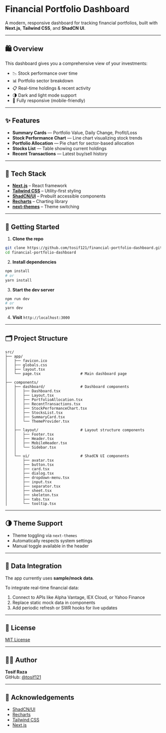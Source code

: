 # Financial Portfolio Dashboard

A modern, responsive dashboard for tracking financial portfolios, built with **Next.js**, **Tailwind CSS**, and **ShadCN UI**.

---

## 🛍 Overview

This dashboard gives you a comprehensive view of your investments:

- 📉 Stock performance over time  
- 📊 Portfolio sector breakdown  
- 📋 Real-time holdings & recent activity  
- 🌗 Dark and light mode support  
- 📱 Fully responsive (mobile-friendly)

---

## ✨ Features

- **Summary Cards** — Portfolio Value, Daily Change, Profit/Loss  
- **Stock Performance Chart** — Line chart visualizing stock trends  
- **Portfolio Allocation** — Pie chart for sector-based allocation  
- **Stocks List** — Table showing current holdings  
- **Recent Transactions** — Latest buy/sell history

---

## 🔧 Tech Stack

- [**Next.js**](https://nextjs.org/) – React framework  
- [**Tailwind CSS**](https://tailwindcss.com/) – Utility-first styling  
- [**ShadCN/UI**](https://ui.shadcn.com) – Prebuilt accessible components  
- [**Recharts**](https://recharts.org/) – Charting library  
- [**next-themes**](https://github.com/pacocoursey/next-themes) – Theme switching

---

## 🚀 Getting Started

1. **Clone the repo**
```bash
git clone https://github.com/tosif121/financial-portfolio-dashboard.git
cd financial-portfolio-dashboard
```

2. **Install dependencies**
```bash
npm install
# or
yarn install
```

3. **Start the dev server**
```bash
npm run dev
# or
yarn dev
```

4. **Visit** `http://localhost:3000`

---

## 🗂 Project Structure

```
src/
├── app/
│   ├── favicon.ico
│   ├── globals.css
│   ├── layout.tsx
│   └── page.tsx                  # Main dashboard page
│
├── components/
│   ├── dashboard/                # Dashboard components
│   │   ├── Dashboard.tsx
│   │   ├── Layout.tsx
│   │   ├── PortfolioAllocation.tsx
│   │   ├── RecentTransactions.tsx
│   │   ├── StockPerformanceChart.tsx
│   │   ├── StocksList.tsx
│   │   ├── SummaryCard.tsx
│   │   └── ThemeProvider.tsx
│   │
│   ├── layout/                   # Layout structure components
│   │   ├── Footer.tsx
│   │   ├── Header.tsx
│   │   ├── MobileHeader.tsx
│   │   └── Sidebar.tsx
│   │
│   └── ui/                       # ShadCN UI components
│       ├── avatar.tsx
│       ├── button.tsx
│       ├── card.tsx
│       ├── dialog.tsx
│       ├── dropdown-menu.tsx
│       ├── input.tsx
│       ├── separator.tsx
│       ├── sheet.tsx
│       ├── skeleton.tsx
│       ├── tabs.tsx
│       └── tooltip.tsx
```

---

## 🌗 Theme Support

- Theme toggling via `next-themes`
- Automatically respects system settings
- Manual toggle available in the header

---

## 📡 Data Integration

The app currently uses **sample/mock data**.

To integrate real-time financial data:
1. Connect to APIs like Alpha Vantage, IEX Cloud, or Yahoo Finance
2. Replace static mock data in components
3. Add periodic refresh or SWR hooks for live updates

---

## 📄 License

[MIT License](LICENSE)

---

## 👨‍💻 Author

**Tosif Raza**  
GitHub: [@tosif121](https://github.com/tosif121)

---

## 🙌 Acknowledgements

- [ShadCN/UI](https://ui.shadcn.com/)
- [Recharts](https://recharts.org/)
- [Tailwind CSS](https://tailwindcss.com/)
- [Next.js](https://nextjs.org/)

